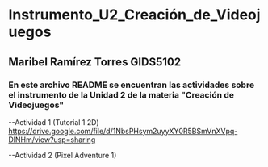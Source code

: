 # Instrumento_U2_Creación_de_Videojuegos
## Maribel Ramírez Torres    GIDS5102

### En este archivo README se encuentran las actividades sobre el instrumento de la Unidad 2 de la materia "Creación de Videojuegos"

--Actividad 1 (Tutorial 1 2D)
https://drive.google.com/file/d/1NbsPHsym2uyyXY0R5BSmVnXVpq-DlNHm/view?usp=sharing 

--Actividad 2 (Pixel Adventure 1)
